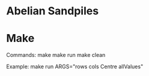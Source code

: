 # Abelian Sandpiles
# Make 
Commands: make
          make run
          make clean
          
Example: make run ARGS="rows cols Centre allValues"

